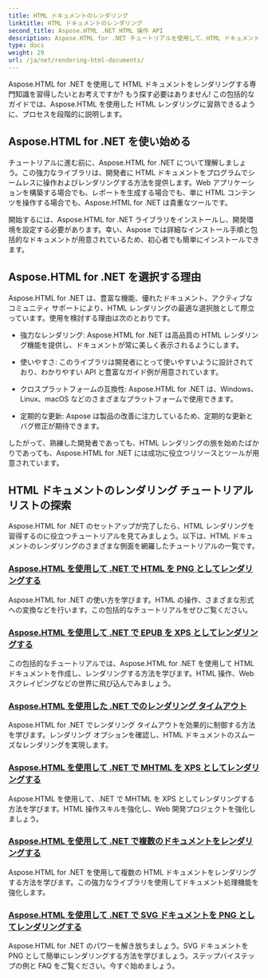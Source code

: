```yaml
---
title: HTML ドキュメントのレンダリング
linktitle: HTML ドキュメントのレンダリング
second_title: Aspose.HTML .NET HTML 操作 API
description: Aspose.HTML for .NET チュートリアルを使用して、HTML ドキュメントを簡単にレンダリングする方法を学びます。HTML レンダリングをマスターするための包括的なチュートリアルのリストをご覧ください。
type: docs
weight: 29
url: /ja/net/rendering-html-documents/
---
```


Aspose.HTML for .NET を使用して HTML ドキュメントをレンダリングする専門知識を習得したいとお考えですか? もう探す必要はありません! この包括的なガイドでは、Aspose.HTML を使用した HTML レンダリングに習熟できるように、プロセスを段階的に説明します。

## Aspose.HTML for .NET を使い始める

チュートリアルに進む前に、Aspose.HTML for .NET について理解しましょう。この強力なライブラリは、開発者に HTML ドキュメントをプログラムでシームレスに操作およびレンダリングする方法を提供します。Web アプリケーションを構築する場合でも、レポートを生成する場合でも、単に HTML コンテンツを操作する場合でも、Aspose.HTML for .NET は貴重なツールです。

開始するには、Aspose.HTML for .NET ライブラリをインストールし、開発環境を設定する必要があります。幸い、Aspose では詳細なインストール手順と包括的なドキュメントが用意されているため、初心者でも簡単にインストールできます。

## Aspose.HTML for .NET を選択する理由

Aspose.HTML for .NET は、豊富な機能、優れたドキュメント、アクティブなコミュニティ サポートにより、HTML レンダリングの最適な選択肢として際立っています。使用を検討する理由は次のとおりです。

- 強力なレンダリング: Aspose.HTML for .NET は高品質の HTML レンダリング機能を提供し、ドキュメントが常に美しく表示されるようにします。

- 使いやすさ: このライブラリは開発者にとって使いやすいように設計されており、わかりやすい API と豊富なガイド例が用意されています。

- クロスプラットフォームの互換性: Aspose.HTML for .NET は、Windows、Linux、macOS などのさまざまなプラットフォームで使用できます。

- 定期的な更新: Aspose は製品の改善に注力しているため、定期的な更新とバグ修正が期待できます。

したがって、熟練した開発者であっても、HTML レンダリングの旅を始めたばかりであっても、Aspose.HTML for .NET には成功に役立つリソースとツールが用意されています。

## HTML ドキュメントのレンダリング チュートリアル リストの探索

Aspose.HTML for .NET のセットアップが完了したら、HTML レンダリングを習得するのに役立つチュートリアルを見てみましょう。以下は、HTML ドキュメントのレンダリングのさまざまな側面を網羅したチュートリアルの一覧です。

### [Aspose.HTML を使用して .NET で HTML を PNG としてレンダリングする](./render-html-as-png/)
Aspose.HTML for .NET の使い方を学びます。HTML の操作、さまざまな形式への変換などを行います。この包括的なチュートリアルをぜひご覧ください。
### [Aspose.HTML を使用して .NET で EPUB を XPS としてレンダリングする](./render-epub-as-xps/)
この包括的なチュートリアルでは、Aspose.HTML for .NET を使用して HTML ドキュメントを作成し、レンダリングする方法を学びます。HTML 操作、Web スクレイピングなどの世界に飛び込んでみましょう。
### [Aspose.HTML を使用した .NET でのレンダリング タイムアウト](./rendering-timeout/)
Aspose.HTML for .NET でレンダリング タイムアウトを効果的に制御する方法を学びます。レンダリング オプションを確認し、HTML ドキュメントのスムーズなレンダリングを実現します。
### [Aspose.HTML を使用して .NET で MHTML を XPS としてレンダリングする](./render-mhtml-as-xps/)
 Aspose.HTML を使用して、.NET で MHTML を XPS としてレンダリングする方法を学びます。HTML 操作スキルを強化し、Web 開発プロジェクトを強化しましょう。
### [Aspose.HTML を使用して .NET で複数のドキュメントをレンダリングする](./render-multiple-documents/)
Aspose.HTML for .NET を使用して複数の HTML ドキュメントをレンダリングする方法を学びます。この強力なライブラリを使用してドキュメント処理機能を強化します。
### [Aspose.HTML を使用して .NET で SVG ドキュメントを PNG としてレンダリングする](./render-svg-doc-as-png/)
Aspose.HTML for .NET のパワーを解き放ちましょう。SVG ドキュメントを PNG として簡単にレンダリングする方法を学びましょう。ステップバイステップの例と FAQ をご覧ください。今すぐ始めましょう。